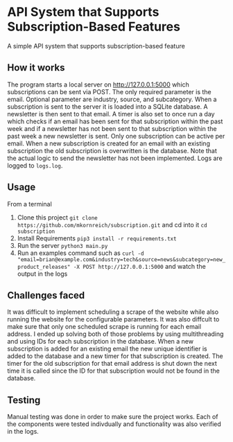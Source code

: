 # API System that Supports Subscription-Based Features

A simple API system that supports subscription-based feature

## How it works

The program starts a local server on http://127.0.0.1:5000 which
subscriptions can be sent via POST. The only required parameter is the
email. Optional parameter are industry, source, and subcategory. When
a subscription is sent to the server it is loaded into a SQLite
database. A newsletter is then sent to that email. A timer is also set
to once run a day which checks if an email has been sent for that
subscription within the past week and if a newsletter has not been
sent to that subscription within the past week a new newsletter is
sent. Only one subscription can be active per email. When a new
subscription is created for an email with an existing subscription the
old subscription is overwritten is the database. Note that the actual
logic to send the newsletter has not been implemented. Logs are logged
to `logs.log`.

## Usage

From a terminal

1. Clone this project `git clone
   https://github.com/mkornreich/subscription.git` and cd into it
   `cd subscription`
2. Install Requirements `pip3 install -r requirements.txt`
3. Run the server `python3 main.py`
4. Run an examples command such as `curl -d
   "email=brian@example.com&industry=tech&source=news&subcategory=new_product_releases"
   -X POST http://127.0.0.1:5000` and watch the output in the logs

## Challenges faced

It was difficult to implement scheduling a scrape of the website while
also running the website for the configurable parameters. It was also
diffcult to make sure that only one scheduled scrape is running for
each email address. I ended up solving both of those problems by using
multithreading and using IDs for each subscription in the
database. When a new subscription is added for an existing email the
new unique identifier is added to the database and a new timer for
that subscription is created. The timer for the old subscription for
that email address is shut down the next time it is called since the
ID for that subscription would not be found in the database.

## Testing

Manual testing was done in order to make sure the project works. Each
of the components were tested indivdually and functionality was also
verified in the logs.
